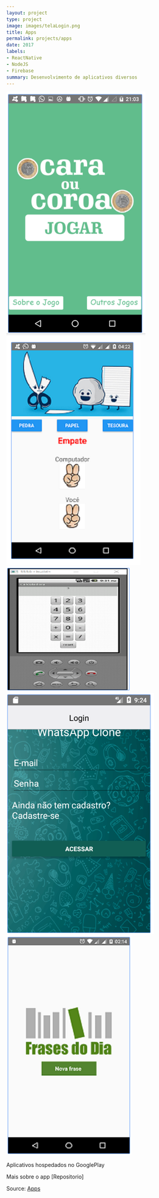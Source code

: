 ```yaml
---
layout: project
type: project
image: images/telaLogin.png
title: Apps
permalink: projects/apps
date: 2017
labels:
- ReactNative
- NodeJS
- Firebase
summary: Desenvolvimento de aplicativos diversos
---
```


<div class="ui small rounded images">
  <img class="ui image" src="../images/caraCoroa.jpg">
  <img class="ui image" src="../images/tesouraPapel.png">
  <img class="ui image" src="../images/calculadora.png">
  <img class="ui image" src="../images/whatsappClone.png">
  <img class="ui image" src="../images/frases.png">
</div>

Aplicativos hospedados no GooglePlay

Mais sobre o app [Repositorio]

Source: <a href="https://github.com/alexjosesilva/Curso-React-Native">
	<i class="large github icon"></i> Apps
</a>


